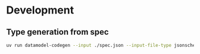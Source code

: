 # Development

## Type generation from spec

<!-- TODO replace spec.json with the public url so we always get the latest version-->

```bash
uv run datamodel-codegen --input ./spec.json --input-file-type jsonschema --output ./src/a2a/types.py --target-python-version 3.10 --output-model-type pydantic_v2.BaseModel --disable-timestamp --use-schema-description --use-union-operator --use-field-description --use-default --use-default-kwarg --use-one-literal-as-default --class-name A2A --use-standard-collections
```
